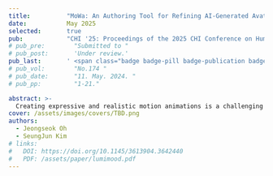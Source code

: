 ```yaml
---
title:          "MoWa: An Authoring Tool for Refining AI-Generated Avatar Motion through Latent Waveform Manipulation"
date:           May 2025
selected:       true
pub:            "CHI '25: Proceedings of the 2025 CHI Conference on Human Factors in Computing Systems"
# pub_pre:        "Submitted to "
# pub_post:       'Under review.'
pub_last:       ' <span class="badge badge-pill badge-publication badge-success">1<sup>st</sup> author</span>'
# pub_vol:        "No.174 "
# pub_date:       "11. May. 2024. "
# pub_pp:         "1-21."

abstract: >-
  Creating expressive and realistic motion animations is a challenging task. Generative artificial intelligence (AI) models have emerged to address this challenge, offering the capability to synthesize motion animations from text prompts. However, the effective integration of AI-generated motion into the workflows of professional designers remains uncertain. This study proposes MoWa, an authoring tool designed to refine AI-generated motions to meet professional standards. A formative study with six professional motion designers identified the strengths and weaknesses of AI-generated motions. To address these weaknesses, MoWa utilizes latent space to enhance the expressiveness of motions, making them suitable for use in professional workflows. A user study involving twelve professional motion designers was conducted to evaluate MoWa's effectiveness in refining AI-generated motions. The results indicated that MoWa streamlines the motion design process and improves the quality of the outcomes. These findings suggest that incorporating latent space into motion design tasks can enhance efficiency.
cover: /assets/images/covers/TBD.png
authors:
  - Jeongseok Oh
  - SeungJun Kim
# links:
#   DOI: https://doi.org/10.1145/3613904.3642440
#   PDF: /assets/paper/lumimood.pdf
---
```

